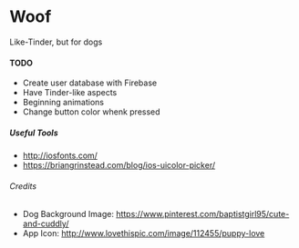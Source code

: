 # Woof
Like-Tinder, but for dogs

#### TODO
- Create user database with Firebase
- Have Tinder-like aspects
- Beginning animations
- Change button color whenk pressed

##### Useful Tools
- http://iosfonts.com/
- https://briangrinstead.com/blog/ios-uicolor-picker/

###### Credits
- Dog Background Image: https://www.pinterest.com/baptistgirl95/cute-and-cuddly/
- App Icon: http://www.lovethispic.com/image/112455/puppy-love
